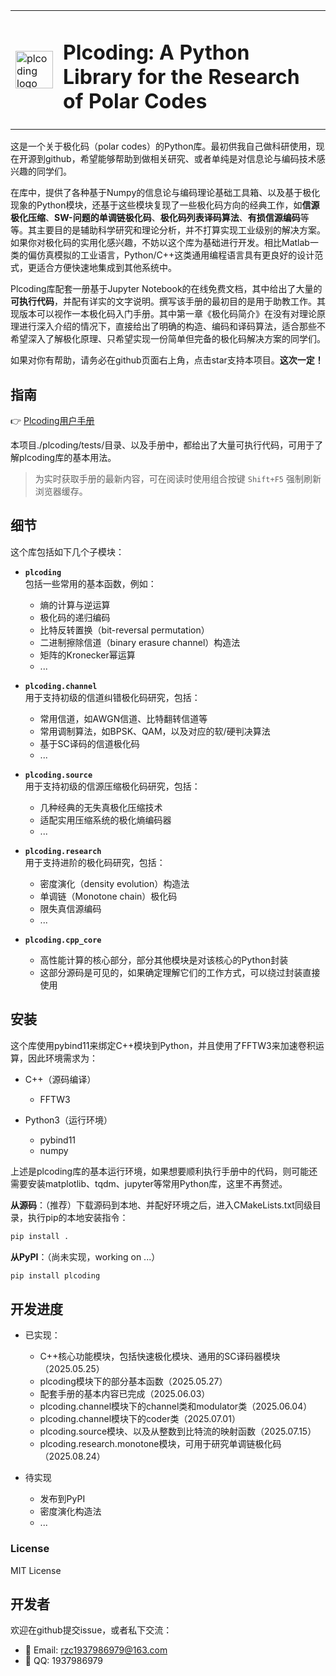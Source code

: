 <table>
  <tr>
    <td><img src="logo.png" alt="plcoding logo" width="60"/></td>
    <td><h1>Plcoding: A Python Library for the Research of Polar Codes</h1></td>
  </tr>
</table>

这是一个关于极化码（polar codes）的Python库。最初供我自己做科研使用，现在开源到github，希望能够帮助到做相关研究、或者单纯是对信息论与编码技术感兴趣的同学们。

在库中，提供了各种基于Numpy的信息论与编码理论基础工具箱、以及基于极化现象的Python模块，还基于这些模块复现了一些极化码方向的经典工作，如**信源极化压缩**、**SW-问题的单调链极化码**、**极化码列表译码算法**、**有损信源编码**等等。其主要目的是辅助科学研究和理论分析，并不打算实现工业级别的解决方案。如果你对极化码的实用化感兴趣，不妨以这个库为基础进行开发。相比Matlab一类的偏仿真模拟的工业语言，Python/C++这类通用编程语言具有更良好的设计范式，更适合方便快速地集成到其他系统中。

Plcoding库配套一册基于Jupyter Notebook的在线免费文档，其中给出了大量的**可执行代码**，并配有详实的文字说明。撰写该手册的最初目的是用于助教工作。其现版本可以视作一本极化码入门手册。其中第一章《极化码简介》在没有对理论原理进行深入介绍的情况下，直接给出了明确的构造、编码和译码算法，适合那些不希望深入了解极化原理、只希望实现一份简单但完备的极化码解决方案的同学们。

如果对你有帮助，请务必在github页面右上角，点击star支持本项目。**这次一定！**

## 指南

👉 [Plcoding用户手册](https://renzichang.github.io/plcoding/)

本项目./plcoding/tests/目录、以及手册中，都给出了大量可执行代码，可用于了解plcoding库的基本用法。

> 为实时获取手册的最新内容，可在阅读时使用组合按键 `Shift+F5` 强制刷新浏览器缓存。

## 细节

这个库包括如下几个子模块：

- **`plcoding`**  
  包括一些常用的基本函数，例如：
  - 熵的计算与逆运算
  - 极化码的递归编码
  - 比特反转置换（bit-reversal permutation）
  - 二进制擦除信道（binary erasure channel）构造法
  - 矩阵的Kronecker幂运算
  - ...

- **`plcoding.channel`**  
  用于支持初级的信道纠错极化码研究，包括：
  - 常用信道，如AWGN信道、比特翻转信道等
  - 常用调制算法，如BPSK、QAM，以及对应的软/硬判决算法
  - 基于SC译码的信道极化码
  - ...

- **`plcoding.source`**  
  用于支持初级的信源压缩极化码研究，包括：
  - 几种经典的无失真极化压缩技术
  - 适配实用压缩系统的极化熵编码器
  - ...

- **`plcoding.research`**  
  用于支持进阶的极化码研究，包括：
  - 密度演化（density evolution）构造法
  - 单调链（Monotone chain）极化码
  - 限失真信源编码
  - ...

- **`plcoding.cpp_core`**  
  - 高性能计算的核心部分，部分其他模块是对该核心的Python封装
  - 这部分源码是可见的，如果确定理解它们的工作方式，可以绕过封装直接使用

## 安装

这个库使用pybind11来绑定C++模块到Python，并且使用了FFTW3来加速卷积运算，因此环境需求为：

- C++（源码编译）
  - FFTW3

- Python3（运行环境）
  - pybind11
  - numpy

上述是plcoding库的基本运行环境，如果想要顺利执行手册中的代码，则可能还需要安装matplotlib、tqdm、jupyter等常用Python库，这里不再赘述。

**从源码**：（推荐）下载源码到本地、并配好环境之后，进入CMakeLists.txt同级目录，执行pip的本地安装指令：

```bash
pip install .
```

**从PyPI**：（尚未实现，working on ...）

```bash
pip install plcoding
```

## 开发进度

- 已实现：
  - C++核心功能模块，包括快速极化模块、通用的SC译码器模块（2025.05.25）
  - plcoding模块下的部分基本函数（2025.05.27）
  - 配套手册的基本内容已完成（2025.06.03）
  - plcoding.channel模块下的channel类和modulator类（2025.06.04）
  - plcoding.channel模块下的coder类（2025.07.01）
  - plcoding.source模块、以及从整数到比特流的映射函数（2025.07.15）
  - plcoding.research.monotone模块，可用于研究单调链极化码（2025.08.24）

- 待实现
  - 发布到PyPI
  - 密度演化构造法
  - ...

### License

MIT License

## 开发者

欢迎在github提交issue，或者私下交流：

- 📧 Email: [rzc1937986979@163.com](mailto:rzc1937986979@163.com)
- 💬 QQ: 1937986979
